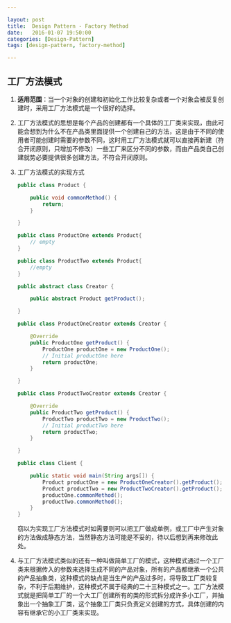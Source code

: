 ```yaml
---

layout: post
title:  Design Pattern - Factory Method
date:   2016-01-07 19:50:00
categories: [Design-Pattern]
tags: [design-pattern, factory-method]

---
```

## 工厂方法模式

1. **适用范围**：当一个对象的创建和初始化工作比较复杂或者一个对象会被反复创建时，采用工厂方法模式是一个很好的选择。
2. 工厂方法模式的思想是每个产品的创建都有一个具体的工厂类来实现，由此可能会想到为什么不在产品类里面提供一个创建自己的方法，这是由于不同的使用者可能创建时需要的参数不同，这时用工厂方法模式就可以直接再新建（符合开闭原则，只增加不修改）一些工厂来区分不同的参数，而由产品类自己创建就势必要提供很多创建方法，不符合开闭原则。

2. 工厂方法模式的实现方式  

    ~~~Java
    public class Product {

        public void commonMethod() {
            return;
        }

    }
    ~~~

    ~~~Java
    public class ProductOne extends Product{
        // empty
    }
    ~~~

    ~~~Java
    public class ProductTwo extends Product{
        //empty
    }
    ~~~
    ~~~Java
    public abstract class Creator {

        public abstract Product getProduct();

    }
    ~~~
    ~~~Java
    public class ProductOneCreator extends Creator {

        @Override
        public ProductOne getProduct() {
            ProductOne productOne = new ProductOne();
            // Initial productOne here
            return productOne;
        }

    }
    ~~~
    ~~~Java
    public class ProductTwoCreator extends Creator {

        @Override
        public ProductTwo getProduct() {
            ProductTwo productTwo = new ProductTwo();
            // Initial productTwo here
            return productTwo;
        }

    }
    ~~~
    ~~~Java
    public class Client {

        public static void main(String args[]) {
            Product productOne = new ProductOneCreator().getProduct();
            Product productTwo = new ProductTwoCreator().getProduct();
            productOne.commonMethod();
            productTwo.commonMethod();
        }
    }
    ~~~
    窃以为实现工厂方法模式时如需要则可以把工厂做成单例，或工厂中产生对象的方法做成静态方法，当然静态方法可能是不妥的，待以后想到再来修改此处。
4. 与工厂方法模式类似的还有一种叫做简单工厂的模式，这种模式通过一个工厂类来根据传入的参数来选择生成不同的产品对象，所有的产品都继承一个公共的产品抽象类，这种模式的缺点是当生产的产品过多时，将导致工厂类较复杂，不利于后期维护，这种模式不属于经典的二十三种模式之一。工厂方法模式就是把简单工厂的一个大工厂创建所有的类的形式拆分成许多小工厂，并抽象出一个抽象工厂类，这个抽象工厂类只负责定义创建的方式，具体创建的内容有继承它的小工厂类来实现。
